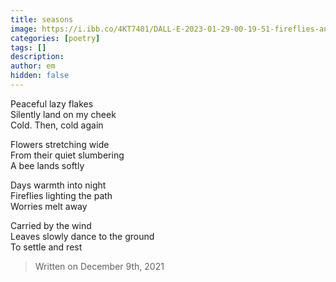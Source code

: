 ```yaml
---
title: seasons
image: https://i.ibb.co/4KT7401/DALL-E-2023-01-29-00-19-51-fireflies-and-bees-flying-above-colorful-flowers-watercolor.png
categories: [poetry]
tags: []
description: 
author: em
hidden: false
---
```


Peaceful lazy flakes  
Silently land on my cheek  
Cold. Then, cold again  

Flowers stretching wide  
From their quiet slumbering  
A bee lands softly  

Days warmth into night  
Fireflies lighting the path  
Worries melt away  

Carried by the wind  
Leaves slowly dance to the ground  
To settle and rest  

> Written on December 9th, 2021
